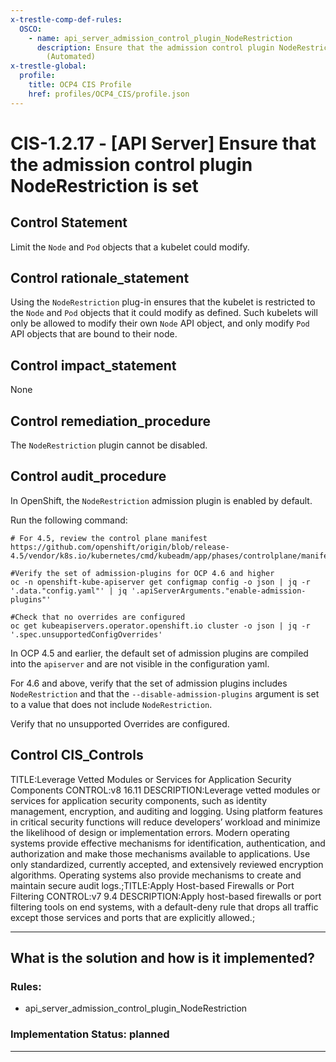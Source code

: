 ```yaml
---
x-trestle-comp-def-rules:
  OSCO:
    - name: api_server_admission_control_plugin_NodeRestriction
      description: Ensure that the admission control plugin NodeRestriction is set
        (Automated)
x-trestle-global:
  profile:
    title: OCP4 CIS Profile
    href: profiles/OCP4_CIS/profile.json
---
```


# CIS-1.2.17 - \[API Server\] Ensure that the admission control plugin NodeRestriction is set

## Control Statement

Limit the `Node` and `Pod` objects that a kubelet could modify.

## Control rationale_statement

Using the `NodeRestriction` plug-in ensures that the kubelet is restricted to the `Node` and `Pod` objects that it could modify as defined. Such kubelets will only be allowed to modify their own `Node` API object, and only modify `Pod` API objects that are bound to their node.

## Control impact_statement

None

## Control remediation_procedure

The `NodeRestriction` plugin cannot be disabled.

## Control audit_procedure

In OpenShift, the `NodeRestriction` admission plugin is enabled by default.

Run the following command:

````
# For 4.5, review the control plane manifest
https://github.com/openshift/origin/blob/release-4.5/vendor/k8s.io/kubernetes/cmd/kubeadm/app/phases/controlplane/manifests.go#L132

#Verify the set of admission-plugins for OCP 4.6 and higher
oc -n openshift-kube-apiserver get configmap config -o json | jq -r '.data."config.yaml"' | jq '.apiServerArguments."enable-admission-plugins"'

#Check that no overrides are configured
oc get kubeapiservers.operator.openshift.io cluster -o json | jq -r '.spec.unsupportedConfigOverrides'
````

In OCP 4.5 and earlier, the default set of admission plugins are compiled into the `apiserver` and are not visible in the configuration yaml. 

For 4.6 and above, verify that the set of admission plugins includes `NodeRestriction` and that the `--disable-admission-plugins` argument is set to a value that does not include `NodeRestriction`. 

Verify that no unsupported Overrides are configured.

## Control CIS_Controls

TITLE:Leverage Vetted Modules or Services for Application Security Components CONTROL:v8 16.11 DESCRIPTION:Leverage vetted modules or services for application security components, such as identity management, encryption, and auditing and logging. Using platform features in critical security functions will reduce developers’ workload and minimize the likelihood of design or implementation errors. Modern operating systems provide effective mechanisms for identification, authentication, and authorization and make those mechanisms available to applications. Use only standardized, currently accepted, and extensively reviewed encryption algorithms. Operating systems also provide mechanisms to create and maintain secure audit logs.;TITLE:Apply Host-based Firewalls or Port Filtering CONTROL:v7 9.4 DESCRIPTION:Apply host-based firewalls or port filtering tools on end systems, with a default-deny rule that drops all traffic except those services and ports that are explicitly allowed.;

______________________________________________________________________

## What is the solution and how is it implemented?

<!-- For implementation status enter one of: implemented, partial, planned, alternative, not-applicable -->

<!-- Note that the list of rules under ### Rules: is read-only and changes will not be captured after assembly to JSON -->

<!-- Add control implementation description here for control: CIS-1.2.17 -->

### Rules:

  - api_server_admission_control_plugin_NodeRestriction

### Implementation Status: planned

______________________________________________________________________
